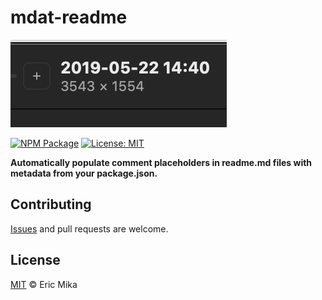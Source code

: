 <!--+ Warning: Content in HTML comment blocks generated by mdat on 2024-02-02 +-->

<!-- header -->

# mdat-readme

![mdat-readme banner](assets/hero.png)

[![NPM Package](https://img.shields.io/npm/v/mdat-readme.svg)](https://npmjs.com/package/mdat-readme)
[![License: MIT](https://img.shields.io/badge/License-MIT-yellow.svg)](https://opensource.org/licenses/MIT)

**Automatically populate comment placeholders in readme.md files with metadata from your package.json.**

<!-- /header -->

<!-- footer -->

## Contributing

[Issues](https://github.com/kitschpatrol/mdat/issues) and pull requests are welcome.

## License

[MIT](license.txt) © Eric Mika

<!-- /footer -->
